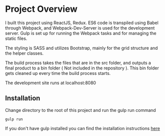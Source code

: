 # Project Overview

I built this project using ReactJS, Redux. ES6 code is transpiled using Babel through Webpack, and Webpack-Dev-Server is used for the development server. Gulp is set up for running the Webpack tasks and for managing the static files.

The styling is SASS and utilizes Bootstrap, mainly for the grid structure and the helper classes.

The build process takes the files that are in the src folder, and outputs a final product to a bin folder ( Not included in the repository ). This bin folder gets cleaned up every time the build process starts.

The development site runs at localhost:8080

## Installation

Change directory to the root of this project and run the gulp run command
	
```
gulp run
```

If you don't have gulp installed you can find the installation instructions [here](https://gulpjs.com/)